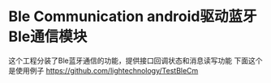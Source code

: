 # Ble Communication android驱动蓝牙Ble通信模块
这个工程分装了Ble蓝牙通信的功能，提供接口回调状态和消息读写功能
下面这个是使用例子
https://github.com/lightechnology/TestBleCm